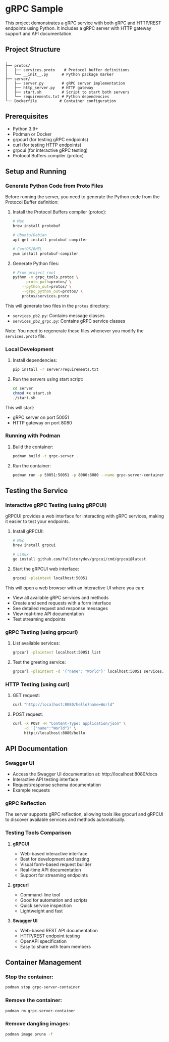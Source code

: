 # gRPC Sample

This project demonstrates a gRPC service with both gRPC and HTTP/REST endpoints using Python. It includes a gRPC server with HTTP gateway support and API documentation.

## Project Structure

```
.
├── protos/
│   ├── services.proto    # Protocol buffer definitions
│   └── __init__.py      # Python package marker
├── server/
│   ├── server.py        # gRPC server implementation
│   ├── http_server.py   # HTTP gateway
│   ├── start.sh         # Script to start both servers
│   └── requirements.txt # Python dependencies
└── Dockerfile          # Container configuration
```

## Prerequisites

- Python 3.9+
- Podman or Docker
- grpcurl (for testing gRPC endpoints)
- curl (for testing HTTP endpoints)
- grpcui (for interactive gRPC testing)
- Protocol Buffers compiler (protoc)

## Setup and Running

### Generate Python Code from Proto Files

Before running the server, you need to generate the Python code from the Protocol Buffer definition:

1. Install the Protocol Buffers compiler (protoc):
   ```bash
   # Mac
   brew install protobuf

   # Ubuntu/Debian
   apt-get install protobuf-compiler

   # CentOS/RHEL
   yum install protobuf-compiler
   ```

2. Generate Python files:
   ```bash
   # From project root
   python -m grpc_tools.protoc \
       --proto_path=protos/ \
       --python_out=protos/ \
       --grpc_python_out=protos/ \
       protos/services.proto
   ```

This will generate two files in the `protos` directory:
- `services_pb2.py`: Contains message classes
- `services_pb2_grpc.py`: Contains gRPC service classes

Note: You need to regenerate these files whenever you modify the `services.proto` file.

### Local Development

1. Install dependencies:
   ```bash
   pip install -r server/requirements.txt
   ```

2. Run the servers using start script:
   ```bash
   cd server
   chmod +x start.sh
   ./start.sh
   ```

This will start:
- gRPC server on port 50051
- HTTP gateway on port 8080

### Running with Podman

1. Build the container:
   ```bash
   podman build -t grpc-server .
   ```

2. Run the container:
   ```bash
   podman run -p 50051:50051 -p 8080:8080 --name grpc-server-container grpc-server
   ```

## Testing the Service

### Interactive gRPC Testing (using gRPCUI)

gRPCUI provides a web interface for interacting with gRPC services, making it easier to test your endpoints.

1. Install gRPCUI:
   ```bash
   # Mac
   brew install grpcui

   # Linux
   go install github.com/fullstorydev/grpcui/cmd/grpcui@latest
   ```

2. Start the gRPCUI web interface:
   ```bash
   grpcui -plaintext localhost:50051
   ```

This will open a web browser with an interactive UI where you can:
- View all available gRPC services and methods
- Create and send requests with a form interface
- See detailed request and response messages
- View real-time API documentation
- Test streaming endpoints

### gRPC Testing (using grpcurl)

1. List available services:
   ```bash
   grpcurl -plaintext localhost:50051 list
   ```

2. Test the greeting service:
   ```bash
   grpcurl -plaintext -d '{"name": "World"}' localhost:50051 services.Greeter/SayHello
   ```

### HTTP Testing (using curl)

1. GET request:
   ```bash
   curl "http://localhost:8080/hello?name=World"
   ```

2. POST request:
   ```bash
   curl -X POST -H "Content-Type: application/json" \
        -d '{"name":"World"}' \
        http://localhost:8080/hello
   ```

## API Documentation

### Swagger UI
- Access the Swagger UI documentation at: http://localhost:8080/docs
- Interactive API testing interface
- Request/response schema documentation
- Example requests

### gRPC Reflection
The server supports gRPC reflection, allowing tools like grpcurl and gRPCUI to discover available services and methods automatically.

### Testing Tools Comparison

1. **gRPCUI**
   - Web-based interactive interface
   - Best for development and testing
   - Visual form-based request builder
   - Real-time API documentation
   - Support for streaming endpoints

2. **grpcurl**
   - Command-line tool
   - Good for automation and scripts
   - Quick service inspection
   - Lightweight and fast

3. **Swagger UI**
   - Web-based REST API documentation
   - HTTP/REST endpoint testing
   - OpenAPI specification
   - Easy to share with team members

## Container Management

### Stop the container:
```bash
podman stop grpc-server-container
```

### Remove the container:
```bash
podman rm grpc-server-container
```

### Remove dangling images:
```bash
podman image prune -f
``` 